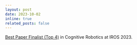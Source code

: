 ```yaml
---
layout: post
date: 2023-10-02
inline: true
related_posts: false
---
```

<a href="https://ieee-iros.org/best-paper-award-finalists/">Best Paper Finalist (Top 4)</a> in Cognitive Robotics at IROS 2023.


